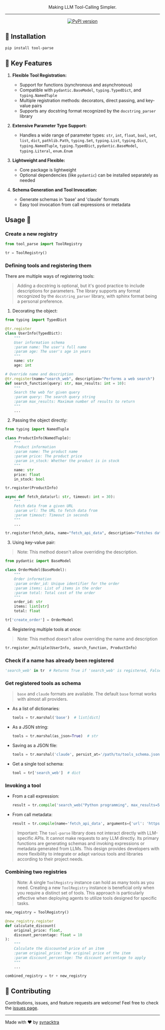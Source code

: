 <p align="center">Making LLM Tool-Calling Simpler.</p>

---

<p align="center">
    <a href="https://badge.fury.io/py/tool-parse">
        <img src="https://badge.fury.io/py/tool-parse.svg" alt="PyPI version">
    </a>
</p>

## 🚀 Installation

```sh
pip install tool-parse
```

## 🌟 Key Features

1. **Flexible Tool Registration:**
   - Support for functions (synchronous and asynchronous)
   - Compatible with `pydantic.BaseModel`, `typing.TypedDict`, and `typing.NamedTuple`
   - Multiple registration methods: decorators, direct passing, and key-value pairs
   - Supports any docstring format recognized by the `docstring_parser` library

2. **Extensive Parameter Type Support:**
   - Handles a wide range of parameter types:
    `str`, `int`, `float`, `bool`, `set`, `list`, `dict`, `pathlib.Path`,
    `typing.Set`, `typing.List`, `typing.Dict`, `typing.NamedTuple`,
    `typing.TypedDict`, `pydantic.BaseModel`, `typing.Literal`, `enum.Enum`

4. **Lightweight and Flexible:**
   - Core package is lightweight
   - Optional dependencies (like `pydantic`) can be installed separately as needed

5. **Schema Generation and Tool Invocation:**
   - Generate schemas in 'base' and 'claude' formats
   - Easy tool invocation from call expressions or metadata


## Usage 🤗

### Create a new registry

```python
from tool_parse import ToolRegistry

tr = ToolRegistry()
```

### Defining tools and registering them

There are multiple ways of registering tools:

> Adding a docstring is optional, but it's good practice to include descriptions for parameters. The library supports any format recognized by the `docstring_parser` library, with sphinx format being a personal preference.

1. Decorating the object:

```python
from typing import TypedDict

@tr.register
class UserInfo(TypedDict):
    """
    User information schema
    :param name: The user's full name
    :param age: The user's age in years
    """
    name: str
    age: int

# Override name and description
@tr.register(name="search_web", description="Performs a web search")
def search_function(query: str, max_results: int = 10):
    """
    Search the web for given query
    :param query: The search query string
    :param max_results: Maximum number of results to return
    """
    ...
```

2. Passing the object directly:

```python
from typing import NamedTuple

class ProductInfo(NamedTuple):
    """
    Product information
    :param name: The product name
    :param price: The product price
    :param in_stock: Whether the product is in stock
    """
    name: str
    price: float
    in_stock: bool

tr.register(ProductInfo)

async def fetch_data(url: str, timeout: int = 30):
    """
    Fetch data from a given URL
    :param url: The URL to fetch data from
    :param timeout: Timeout in seconds
    """
    ...

tr.register(fetch_data, name="fetch_api_data", description="Fetches data from an API")
```

3. Using key-value pair:

> Note: This method doesn't allow overriding the description.

```python
from pydantic import BaseModel

class OrderModel(BaseModel):
    """
    Order information
    :param order_id: Unique identifier for the order
    :param items: List of items in the order
    :param total: Total cost of the order
    """
    order_id: str
    items: list[str]
    total: float

tr['create_order'] = OrderModel
```

4. Registering multiple tools at once:

> Note: This method doesn't allow overriding the name and description

```python
tr.register_multiple(UserInfo, search_function, ProductInfo)
```

### Check if a name has already been registered

```python
'search_web' in tr  # Returns True if 'search_web' is registered, False otherwise
```

### Get registered tools as schema

> `base` and `claude` formats are available. The default `base` format works with almost all providers.

- As a list of dictionaries:
  ```python
  tools = tr.marshal('base')  # list[dict]
  ```

- As a JSON string:
  ```python
  tools = tr.marshal(as_json=True)  # str
  ```

- Saving as a JSON file:
  ```python
  tools = tr.marshal('claude', persist_at='/path/to/tools_schema.json')  # list[dict]
  ```

- Get a single tool schema:
  ```python
  tool = tr['search_web']  # dict
  ```

### Invoking a tool

- From a call expression:

  ```python
  result = tr.compile('search_web("Python programming", max_results=5)')
  ```

- From call metadata:

  ```python
  result = tr.compile(name='fetch_api_data', arguments={'url': 'https://api.example.com', 'timeout': 60})
  ```

> Important: The `tool-parse` library does not interact directly with LLM-specific APIs. It cannot make requests to any LLM directly. Its primary functions are generating schemas and invoking expressions or metadata generated from LLMs. This design provides developers with more flexibility to integrate or adapt various tools and libraries according to their project needs.

### Combining two registries

> Note: A single `ToolRegistry` instance can hold as many tools as you need. Creating a new `ToolRegistry` instance is beneficial only when you require a distinct set of tools. This approach is particularly effective when deploying agents to utilize tools designed for specific tasks.

```python
new_registry = ToolRegistry()

@new_registry.register
def calculate_discount(
    original_price: float,
    discount_percentage: float = 10
):
    """
    Calculate the discounted price of an item
    :param original_price: The original price of the item
    :param discount_percentage: The discount percentage to apply
    """
    ...

combined_registry = tr + new_registry
```

## 🤝 Contributing

Contributions, issues, and feature requests are welcome! Feel free to check the [issues page](https://github.com/synacktraa/tool-parse/issues).

---

Made with ❤️ by [synacktra](https://github.com/synacktraa)